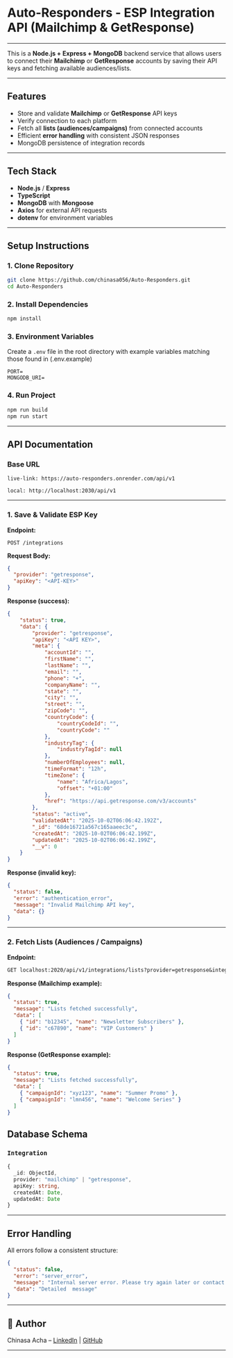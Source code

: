 # Auto-Responders - ESP Integration API (Mailchimp & GetResponse)

---
This is a **Node.js + Express + MongoDB** backend service that allows users to connect their **Mailchimp** or **GetResponse** accounts by saving their API keys and fetching available audiences/lists.

---

##  Features

* Store and validate **Mailchimp** or **GetResponse** API keys
* Verify connection to each platform
* Fetch all **lists (audiences/campaigns)** from connected accounts
* Efficient **error handling** with consistent JSON responses
* MongoDB persistence of integration records

---

##  Tech Stack

* **Node.js** / **Express**
* **TypeScript**
* **MongoDB** with **Mongoose**
* **Axios** for external API requests
* **dotenv** for environment variables

---

##  Setup Instructions

### 1. Clone Repository

```bash
git clone https://github.com/chinasa056/Auto-Responders.git
cd Auto-Responders
```

### 2. Install Dependencies

```bash
npm install
```

### 3. Environment Variables

Create a `.env` file in the root directory with example variables matching those found in (.env.example)

```env
PORT=
MONGODB_URI=
```

### 4. Run Project

```bash
npm run build 
npm run start
```

---

##  API Documentation

### Base URL

```
live-link: https://auto-responders.onrender.com/api/v1

local: http://localhost:2030/api/v1
```

---

### 1. Save & Validate ESP Key

**Endpoint:**

```
POST /integrations
```

**Request Body:**

```json
{
  "provider": "getresponse", 
  "apiKey": "<API-KEY>"
}
```

**Response (success):**

```json
{
    "status": true,
    "data": {
        "provider": "getresponse",
        "apiKey": "<API KEY>",
        "meta": {
            "accountId": "",
            "firstName": "",
            "lastName": "",
            "email": "",
            "phone": "+",
            "companyName": "",
            "state": "",
            "city": "",
            "street": "",
            "zipCode": "",
            "countryCode": {
                "countryCodeId": "",
                "countryCode": ""
            },
            "industryTag": {
                "industryTagId": null
            },
            "numberOfEmployees": null,
            "timeFormat": "12h",
            "timeZone": {
                "name": "Africa/Lagos",
                "offset": "+01:00"
            },
            "href": "https://api.getresponse.com/v3/accounts"
        },
        "status": "active",
        "validatedAt": "2025-10-02T06:06:42.192Z",
        "_id": "68de16721a567c165aaeec3c",
        "createdAt": "2025-10-02T06:06:42.199Z",
        "updatedAt": "2025-10-02T06:06:42.199Z",
        "__v": 0
    }
}
```

**Response (invalid key):**

```json
{
  "status": false,
  "error": "authentication_error",
  "message": "Invalid Mailchimp API key",
  "data": {}
}
```

---

### 2. Fetch Lists (Audiences / Campaigns)

**Endpoint:**

```REST
GET localhost:2020/api/v1/integrations/lists?provider=getresponse&integrationId=<the ID returned from saving>
```

**Response (Mailchimp example):**

```json
{
  "status": true,
  "message": "Lists fetched successfully",
  "data": [
    { "id": "b12345", "name": "Newsletter Subscribers" },
    { "id": "c67890", "name": "VIP Customers" }
  ]
}
```

**Response (GetResponse example):**

```json
{
  "status": true,
  "message": "Lists fetched successfully",
  "data": [
    { "campaignId": "xyz123", "name": "Summer Promo" },
    { "campaignId": "lmn456", "name": "Welcome Series" }
  ]
}
```

## Database Schema

### `Integration`

```ts
{
  _id: ObjectId,
  provider: "mailchimp" | "getresponse",
  apiKey: string,
  createdAt: Date,
  updatedAt: Date
}
```

---

##  Error Handling

All errors follow a consistent structure:

```json
{
  "status": false,
  "error": "server_error",
  "message": "Internal server error. Please try again later or contact support if the issue persists",
  "data": "Detailed  message"
}
```

---

## 👤 Author

Chinasa Acha – [LinkedIn](https://www.linkedin.com/in/chinasa-acha) | [GitHub](https://github.com/chinasa056)

---